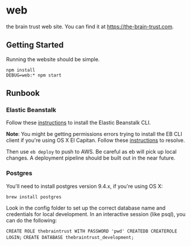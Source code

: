 # web

the brain trust web site. You can find it at <https://the-brain-trust.com>.

## Getting Started

Running the website should be simple.

```
npm install
DEBUG=web:* npm start
```

## Runbook

### Elastic Beanstalk
Follow these [instructions](http://docs.aws.amazon.com/elasticbeanstalk/latest/dg/eb-cli3.html)
to install the Elastic Beanstalk CLI.

**Note**: You might be getting permissions errors trying to install the EB CLI
client if you're using OS X El Capitan.
Follow these
[instructions](http://stackoverflow.com/questions/32898583/unable-to-install-nltk-on-mac-os-el-capitan/33024464#33024464)
to resolve.

Then use `eb deploy` to push to AWS. Be careful as eb will pick up
local changes. A deployment pipeline should be built out in the near future.

### Postgres
You'll need to install postgres version 9.4.x, if you're using OS X:

`brew install postgres`

Look in the config folder to set up the correct database name and credentials
for local development. In an interactive session (like psql), you can do the
following:

`CREATE ROLE thebraintrust WITH PASSWORD 'pwd' CREATEDB CREATEROLE LOGIN;`
`CREATE DATABASE thebraintrust_development;`
